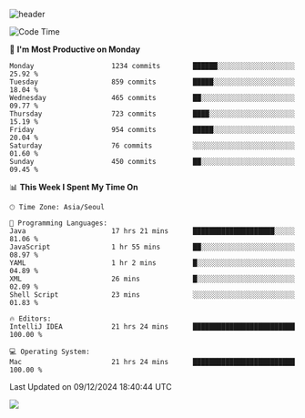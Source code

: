 ![header](https://capsule-render.vercel.app/api?type=Egg&color=timeAuto&height=300&section=header&text=PoPo&fontSize=90&animation=fadeIn)

  <!--START_SECTION:waka-->
![Code Time](http://img.shields.io/badge/Code%20Time-2%2C219%20hrs%2023%20mins-blue)

📅 **I'm Most Productive on Monday** 

```text
Monday                   1234 commits        ██████░░░░░░░░░░░░░░░░░░░   25.92 % 
Tuesday                  859 commits         █████░░░░░░░░░░░░░░░░░░░░   18.04 % 
Wednesday                465 commits         ██░░░░░░░░░░░░░░░░░░░░░░░   09.77 % 
Thursday                 723 commits         ████░░░░░░░░░░░░░░░░░░░░░   15.19 % 
Friday                   954 commits         █████░░░░░░░░░░░░░░░░░░░░   20.04 % 
Saturday                 76 commits          ░░░░░░░░░░░░░░░░░░░░░░░░░   01.60 % 
Sunday                   450 commits         ██░░░░░░░░░░░░░░░░░░░░░░░   09.45 % 
```


📊 **This Week I Spent My Time On** 

```text
🕑︎ Time Zone: Asia/Seoul

💬 Programming Languages: 
Java                     17 hrs 21 mins      ████████████████████░░░░░   81.06 % 
JavaScript               1 hr 55 mins        ██░░░░░░░░░░░░░░░░░░░░░░░   08.97 % 
YAML                     1 hr 2 mins         █░░░░░░░░░░░░░░░░░░░░░░░░   04.89 % 
XML                      26 mins             █░░░░░░░░░░░░░░░░░░░░░░░░   02.09 % 
Shell Script             23 mins             ░░░░░░░░░░░░░░░░░░░░░░░░░   01.83 % 

🔥 Editors: 
IntelliJ IDEA            21 hrs 24 mins      █████████████████████████   100.00 % 

💻 Operating System: 
Mac                      21 hrs 24 mins      █████████████████████████   100.00 % 
```


 Last Updated on 09/12/2024 18:40:44 UTC
<!--END_SECTION:waka-->



<img src="https://capsule-render.vercel.app/api?type=Egg&color=timeAuto&height=300&section=footer&text=PoPo&fontSize=90&animation=fadeIn&reversal=true" />
